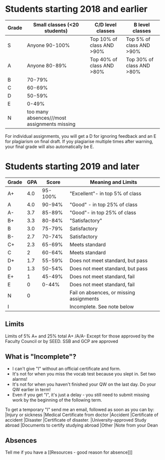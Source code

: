 # Students starting 2018 and earlier
|Grade   |Small classes  (<20 students)      |C/D level classes          |B level classes
|--------|-----------------------------------|----------------------     |----------------
|S       |Anyone 90-100%                     |Top 10% of class AND >90%  |Top 5% of class AND >90%
|A       |Anyone 80-89%                      |Top 40% of class AND >80%  |Top 30% of class AND >80%
|B       |70-79%
|C       |60-69%
|D       |50-59%
|E       |0-49%
|N       |too many absences///most assignments missing

For individual assignments, you will get a D for ignoring feedback and an E for plagiarism on final draft.
If yoy plagiarise multiple times after warning, your final grade will also automatically be E.

# Students starting 2019 and later
|Grade 	|GPA   	|Score	 |Meaning and Limits
|-----	|-------|------- |----------
|A+ 		|4.0    |95-100% |"Excellent"- in top 5% of class
|A 		|4.0    |90-94%  |"Good" - in top 25% of class
|A- 		|3.7    |85-89%  |"Good"- in top 25% of class
|B+ 		|3.3    |80-84%	 |"Satisfactory"
|B 		|3.0    |75-79%  |Satisfactory
|B-		|2.7    |70-74%  |Satisfactory
|C+  		|2.3    |65-69%  |Meets standard
|C 		|2      |60-64%  |Meets standard
|D+       |1.7	|55-59%  |Does not meet standard, but pass
|D       |1.3	|50-54%  |Does not meet standard, but pass
|E+ 	    |1  	|45-49%  |Does not meet standard, fail
|E       |0		|0-44% 	 |Does not meet standard, fail
|N       |0		| 	 	 |Fail on absences, or missing assignments
|I       |    	| 		 |Incomplete. See note below

## Limits
Limits of 5% A+ and 25% total A+ /A/A-
Except for those approved by the Faculty Council or by SEED.
SSB and GCP are approved


## What is "Incomplete"?
* I can't give "I" without an official certificate and form.
* It's not for when you miss the vocab test because you slept in. Set two alarms!
* It's not for when you haven't finished your QW on the last day. Do your QW earlier in term!
* Even if you get "I", it's just a delay - you still need to submit missing work by the beginning of the following term.

To get a temporary "I" send me an email, followed as soon as you can by:
|Injury or sickness      |Medical Certificate from doctor
|Accident                |Certificate of accident
|Disaster                |Certificate of disaster.
|University-approved Study abroad |Documents to certify studying abroad
|Other                   |Note from your Dean

## Absences
Tell me if you have a [[Resources - good reason for absence]]]